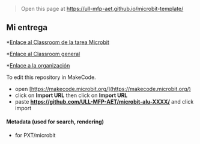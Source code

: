 
> Open this page at <https://ull-mfp-aet.github.io/microbit-template/>

## Mi entrega
*[Enlace al Classroom de la tarea Microbit](https://classroom.github.com/classrooms/149107114-ull-mfp-aet-2324-alu0100815207/assignments/microbit-paula)

*[Enlace al Classroom general](https://classroom.github.com/classrooms/149107114-ull-mfp-aet-2324-alu0100815207)

*[Enlace a la organización](https://github.com/ULL-MFP-AET-2324-alu0100815207)


To edit this repository in MakeCode.

* open [https://makecode.microbit.org/](https://makecode.microbit.org/)
* click on **Import URL** then click on **Import URL**
* paste **https://github.com/ULL-MFP-AET/microbit-alu-XXXX/** and click import

#### Metadata (used for search, rendering)

* for PXT/microbit


<script src="https://makecode.com/gh-pages-embed.js">
</script>
<script>makeCodeRender("{{ site.makecode.home_url }}", "{{ site.github.owner_name }}/{{ site.github.repository_name }}");
</script>

